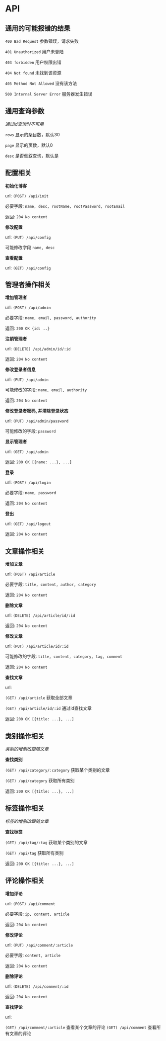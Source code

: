 # API

## 通用的可能报错的结果

`400 Bad Request` 参数错误，请求失败

`401 Unauthorized` 用户未登陆

`403 forbidden` 用户权限出错

`404 Not found` 未找到该资源

`405 Method Not Allowed` 没有该方法

`500 Internal Server Error` 服务器发生错误

## 通用查询参数

*通过id查询时不可用*

`rows` 显示的条目数，默认30

`page` 显示的页数，默认0

`desc` 是否倒叙查询，默认是

## 配置相关

**初始化博客**

url: `(POST) /api/init`

必要字段: `name, desc, rootName, rootPassword, rootEmail`

返回: `204 No content`

**修改配置**

url: `(PUT) /api/config`

可能修改字段 `name, desc`

**查看配置**

url: `(GET) /api/config`

## 管理者操作相关

**增加管理者**

url: `(POST) /api/admin`

必要字段: `name, email, password, authority`

返回: `200 OK {id: ..}`

**注销管理者**

url: `(DELETE) /api/admin/id/:id`

返回: `204 No content`

**修改登录者信息**

url: `(PUT) /api/admin`

可能修改的字段: `name, email, authority`

返回: `204 No content`

**修改登录者密码, 并清除登录状态**

url: `(PUT) /api/admin/password`

可能修改的字段: `password`

**显示管理者**

url: `(GET) /api/admin`

返回: `200 OK [{name: ...}, ...]`

**登录**

url: `(POST) /api/login`

必要字段: `name, password`

返回: `204 No content`

**登出**

url: `(GET) /api/logout`

返回: `204 No content`

## 文章操作相关

**增加文章**

url: `(POST) /api/article`

必要字段: `title, content, author, category`

返回: `204 No content`

**删除文章**

url: `(DELETE) /api/article/id/:id`

返回: `204 No content`

**修改文章**

url: `(PUT) /api/article/id/:id`

可能修改的字段: `title, content, category, tag, comment`

返回: `204 No content`

**查找文章**

url:

`(GET) /api/article` 获取全部文章

`(GET) /api/article/id/:id` 通过id查找文章

返回: `200 OK [{title: ...}, ...]`

## 类别操作相关

*类别的增删改跟随文章*

**查找类别**

`(GET) /api/category/:category` 获取某个类别的文章

`(GET) /api/category` 获取所有类别

返回: `200 OK [{title: ...}, ...]`

## 标签操作相关

*标签的增删改跟随文章*

**查找标签**

`(GET) /api/tag/:tag` 获取某个类别的文章

`(GET) /api/tag` 获取所有类别

返回: `200 OK [{title: ...}, ...]`

## 评论操作相关

**增加评论**

url: `(POST) /api/comment`

必要字段: `ip, content, article`

返回: `204 No content`

**修改评论**

url: `(PUT) /api/comment/:article`

必要字段: `content, article`

返回: `204 No content`

**删除评论**

url: `(DELETE) /api/comment/:id`

返回: `204 No content`

**查找评论**

url:

`(GET) /api/comment/:article` 查看某个文章的评论
`(GET) /api/comment` 查看所有文章的评论
